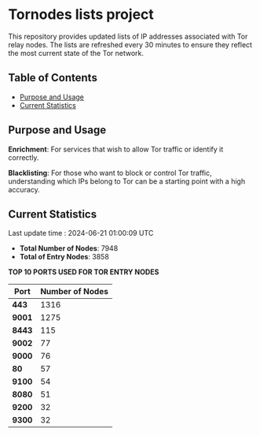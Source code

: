 # Tornodes lists project

This repository provides updated lists of IP addresses associated with Tor relay nodes. The lists are refreshed every 30 minutes to ensure they reflect the most current state of the Tor network.

## Table of Contents

- [Purpose and Usage](#purpose-and-usage)
- [Current Statistics](#current-statistics)


## Purpose and Usage

**Enrichment**: For services that wish to allow Tor traffic or identify it correctly.

**Blacklisting**: For those who want to block or control Tor traffic, understanding which IPs belong to Tor can be a starting point with a high accuracy.

## Current Statistics

Last update time : 2024-06-21 01:00:09 UTC

- **Total Number of Nodes**: 7948
- **Total of Entry Nodes**: 3858

**TOP 10 PORTS USED FOR TOR ENTRY NODES**

| **Port** | **Number of Nodes** |
|------|-----------------|
| **443**   | 1316  |
| **9001**   | 1275  |
| **8443**   | 115  |
| **9002**   | 77  |
| **9000**   | 76  |
| **80**   | 57  |
| **9100**   | 54  |
| **8080**   | 51  |
| **9200**   | 32  |
| **9300**   | 32  |

